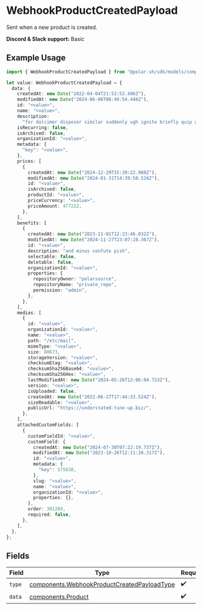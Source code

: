 # WebhookProductCreatedPayload

Sent when a new product is created.

**Discord & Slack support:** Basic

## Example Usage

```typescript
import { WebhookProductCreatedPayload } from "@polar-sh/sdk/models/components";

let value: WebhookProductCreatedPayload = {
  data: {
    createdAt: new Date("2022-04-04T21:52:52.496Z"),
    modifiedAt: new Date("2024-06-06T08:49:54.446Z"),
    id: "<value>",
    name: "<value>",
    description:
      "for dulcimer disposer similar suddenly ugh ignite briefly quip after",
    isRecurring: false,
    isArchived: false,
    organizationId: "<value>",
    metadata: {
      "key": "<value>",
    },
    prices: [
      {
        createdAt: new Date("2024-12-29T15:39:22.988Z"),
        modifiedAt: new Date("2024-01-31T14:39:50.524Z"),
        id: "<value>",
        isArchived: false,
        productId: "<value>",
        priceCurrency: "<value>",
        priceAmount: 477222,
      },
    ],
    benefits: [
      {
        createdAt: new Date("2023-11-01T12:23:46.032Z"),
        modifiedAt: new Date("2024-11-27T23:07:28.367Z"),
        id: "<value>",
        description: "and minus confute pish",
        selectable: false,
        deletable: false,
        organizationId: "<value>",
        properties: {
          repositoryOwner: "polarsource",
          repositoryName: "private_repo",
          permission: "admin",
        },
      },
    ],
    medias: [
      {
        id: "<value>",
        organizationId: "<value>",
        name: "<value>",
        path: "/etc/mail",
        mimeType: "<value>",
        size: 80673,
        storageVersion: "<value>",
        checksumEtag: "<value>",
        checksumSha256Base64: "<value>",
        checksumSha256Hex: "<value>",
        lastModifiedAt: new Date("2024-05-26T12:06:04.723Z"),
        version: "<value>",
        isUploaded: false,
        createdAt: new Date("2022-06-27T17:44:33.524Z"),
        sizeReadable: "<value>",
        publicUrl: "https://understated-tune-up.biz/",
      },
    ],
    attachedCustomFields: [
      {
        customFieldId: "<value>",
        customField: {
          createdAt: new Date("2024-07-30T07:22:19.737Z"),
          modifiedAt: new Date("2023-10-26T12:11:28.317Z"),
          id: "<value>",
          metadata: {
            "key": 575838,
          },
          slug: "<value>",
          name: "<value>",
          organizationId: "<value>",
          properties: {},
        },
        order: 301289,
        required: false,
      },
    ],
  },
};
```

## Fields

| Field                                                                                                      | Type                                                                                                       | Required                                                                                                   | Description                                                                                                |
| ---------------------------------------------------------------------------------------------------------- | ---------------------------------------------------------------------------------------------------------- | ---------------------------------------------------------------------------------------------------------- | ---------------------------------------------------------------------------------------------------------- |
| `type`                                                                                                     | [components.WebhookProductCreatedPayloadType](../../models/components/webhookproductcreatedpayloadtype.md) | :heavy_check_mark:                                                                                         | N/A                                                                                                        |
| `data`                                                                                                     | [components.Product](../../models/components/product.md)                                                   | :heavy_check_mark:                                                                                         | A product.                                                                                                 |